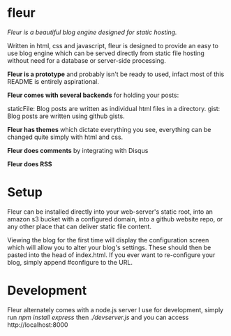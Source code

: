 fleur
=====

*Fleur is a beautiful blog engine designed for static hosting.*

Written in html, css and javascript, fleur is designed to provide an easy
to use blog engine which can be served directly from static file hosting
without need for a database or server-side processing. 

**Fleur is a prototype** and probably isn't be ready to used, infact most of
this README is entirely aspirational.

**Fleur comes with several backends** for holding your posts:

staticFile:  Blog posts are written as individual html files in a directory.
gist: Blog posts are written using github gists.

**Fleur has themes** which dictate everything you see, everything can be 
changed quite simply with html and css.

**Fleur does comments** by integrating with Disqus

**Fleur does RSS** 


Setup
=====

Fleur can be installed directly into your web-server's static root, into
an amazon s3 bucket with a configured domain, into a github website repo, or
any other place that can deliver static file content. 

Viewing the blog for the first time will display the configuration screen 
which will allow you to alter your blog's settings. These should then be
pasted into the head of index.html.  If you ever want to re-configure your 
blog, simply append #configure to the URL.

Development
===========

Fleur alternately comes with a node.js server I use for development, simply
run *npm install express* then *./devserver.js* and you can access 
http://localhost:8000


